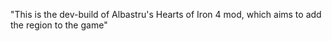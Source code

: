 "This is the dev-build of Albastru's Hearts of Iron 4 mod, which aims to add the region to the game" 

